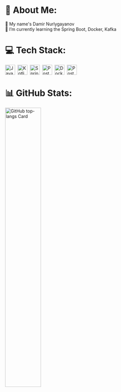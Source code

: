 # 💫 About Me:
🤝 My name's Damir Nurlygayanov<br>🌱 I’m currently learning the Spring Boot, Docker, Kafka<br>

# 💻 Tech Stack:
<div style="display: flex; flex-wrap: wrap; gap: 4px; justify-content: left;"><img src="https://img.shields.io/badge/Java-007396?logo=java&logoColor=white" height="32" alt="Java" style="margin-right: 4px"> <img src="https://img.shields.io/badge/Kotlin-7F52FF?logo=kotlin&logoColor=white" height="32" alt="Kotlin" style="margin-right: 4px"> <img src="https://img.shields.io/badge/Spring-6DB33F?logo=spring&logoColor=white" height="32" alt="Spring" style="margin-right: 4px"> <img src="https://img.shields.io/badge/PostgreSQL-316192?logo=postgresql&logoColor=white" height="32" alt="PostgreSQL" style="margin-right: 4px"> <img src="https://img.shields.io/badge/Docker-2496ED?logo=docker&logoColor=white" height="32" alt="Docker" style="margin-right: 4px"> <img src="https://img.shields.io/badge/Postman-FF6C37?logo=postman&logoColor=white" height="32" alt="Postman" style="margin-right: 4px"></div>

# 📊 GitHub Stats:
<p align="left">
  <img width="48%" src="https://github-readme-stats.vercel.app/api/top-langs?username=l-salaga-l&theme=default&hide_title=false&layout=compact&langs_count=6&hide_progress=false&card_width=400" alt="GitHub top-langs Card" />
</p>
